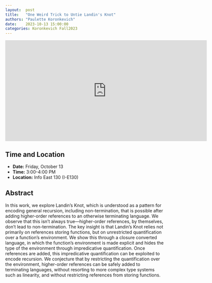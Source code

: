 ```yaml
---
layout:  post
title:   "One Weird Trick to Untie Landin's Knot"
authors: "Paulette Koronkevich"
date:    2023-10-13 15:00:00
categories: Koronkevich Fall2023
---
```


<iframe width="640" height="320" src="https://www.youtube.com/embed/XNgE8kBfSz8" frameborder="0" allowfullscreen></iframe>

## Time and Location

* **Date:** Friday, October 13
* **Time:** 3:00-4:00 PM
* **Location:** Info East 130 (I-E130)

## Abstract

In this work, we explore Landin’s Knot, which is understood as a pattern for encoding general recursion, including non-termination, that is possible after adding higher-order references to an otherwise terminating language. We observe that this isn’t always true—higher-order references, by themselves, don’t lead to non-termination. The key insight is that Landin’s Knot relies not primarily on references storing functions, but on unrestricted quantification over a function’s environment. We show this through a closure converted language, in which the function’s environment is made explicit and hides the type of the environment through impredicative quantification. Once references are added, this impredicative quantification can be exploited to encode recursion. We conjecture that by restricting the quantification over the environment, higher-order references can be safely added to terminating languages, without resorting to more complex type systems such as linearity, and without restricting references from storing functions.
